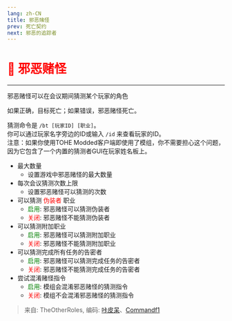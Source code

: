 ```yaml
---
lang: zh-CN
title: 邪恶赌怪
prev: 死亡契约
next: 邪恶的追踪者
---
```


# <font color="red">🔪 <b>邪恶赌怪</b></font> <Badge text="Killing" type="tip" vertical="middle"/>

***

邪恶赌怪可以在会议期间猜测某个玩家的角色

如果正确，目标死亡；如果错误，邪恶赌怪死亡。

猜测命令是 `/bt [玩家ID] [职业]`。<br>
你可以通过玩家名字旁边的ID或输入 `/id` 来查看玩家的ID。<br>
注意：如果你使用TOHE Modded客户端即使用了模组，你不需要担心这个问题，因为它包含了一个内置的猜测者GUI在玩家姓名板上。

- 最大数量
  - 设置游戏中邪恶赌怪的最大数量
- 每次会议猜测次数上限
  - 设置邪恶赌怪可以猜测的次数
- 可以猜测 <font color=red>伪装者</font> 职业
  - <font color=green>启用</font>: 邪恶赌怪可以猜测伪装者
  - <font color=red>关闭</font>: 邪恶赌怪不能猜测伪装者
- 可以猜测附加职业
  - <font color=green>启用</font>: 邪恶赌怪可以猜测附加职业
  - <font color=red>关闭</font>: 邪恶赌怪不能猜测附加职业
- 可以猜测完成所有任务的告密者
  - <font color=green>启用</font>: 邪恶赌怪可以猜测完成任务的告密者
  - <font color=red>关闭</font>: 邪恶赌怪不能猜测完成任务的告密者
- 尝试混淆赌怪指令
  - <font color=green>启用</font>: 模组会混淆邪恶赌怪的猜测指令
  - <font color=red>关闭</font>: 模组不会混淆邪恶赌怪的猜测指令

> 来自: TheOtherRoles, 编码: [咔皮呆](https://github.com/KARPED1EM)、[Commandf1](https://github.com/commandf1)
